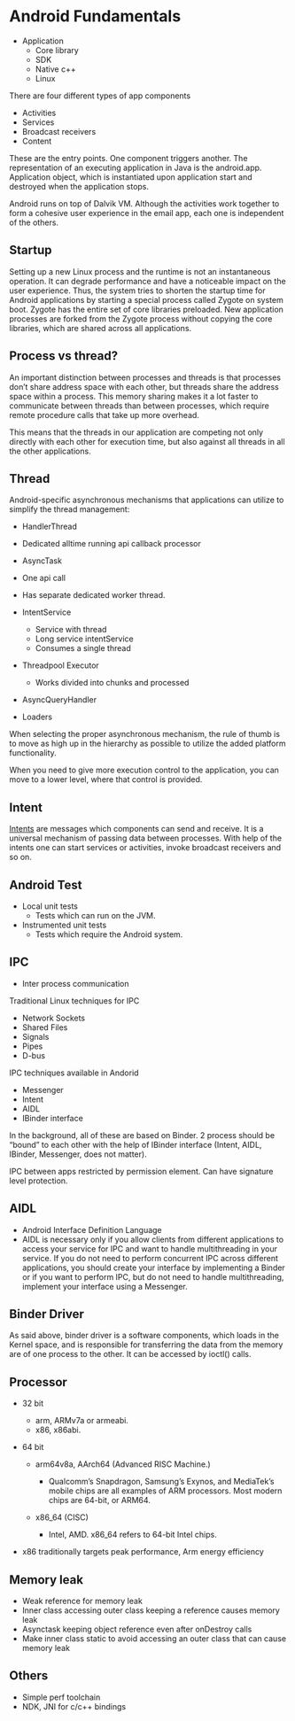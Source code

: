 # Android Fundamentals

- Application
  - Core library
  - SDK 
  - Native c++ 
  - Linux

There are four different types of app components
-   Activities
-   Services
-   Broadcast receivers
-   Content 

These are the entry points. One component triggers another. The representation of an executing application in Java is the android.app. Application object, which is instantiated upon application start and destroyed when the application stops.

Android runs on top of Dalvik VM. Although the activities work together to form a cohesive user experience in the email app, each one is independent of the others.

## Startup

Setting up a new Linux process and the runtime is not an instantaneous operation. It can degrade performance and have a noticeable impact on the user experience. Thus, the system tries to shorten the startup time for Android applications by starting a special process called Zygote on system boot. Zygote has the entire set of core libraries preloaded. New application processes are forked from the Zygote process without copying the core libraries, which are shared across all applications.


## Process vs thread?

An important distinction between processes and threads is that processes don’t share address space with each other, but threads share the address space within a process. This memory sharing makes it a lot faster to communicate between threads than between processes, which require remote procedure calls that take up more overhead.

This means that the threads in our application are competing not only directly with each other for execution time, but also against all threads in all the other applications.


## Thread

Android-specific asynchronous mechanisms that applications can utilize to simplify the thread management:

 - HandlerThread 
  - Dedicated alltime running api callback processor

 - AsyncTask 
  - One api call 
  - Has separate dedicated worker thread. 

 - IntentService
   - Service with thread
   - Long service intentService
   - Consumes a single thread

- Threadpool Executor
  - Works divided into chunks and processed

 - AsyncQueryHandler
 - Loaders

 When selecting the proper asynchronous mechanism, the rule of thumb is to move as high up in the hierarchy as possible to utilize the added platform functionality. 
 
 When you need to give more execution control to the application, you can move to a lower level, where that control is provided.


## Intent

[Intents](http://developer.android.com/reference/android/content/Intent.html) are messages which components can send and receive. It is a universal mechanism of passing data between processes. With help of the intents one can start services or activities, invoke broadcast receivers and so on.


## Android Test

- Local unit tests 
  - Tests which can run on the JVM.
- Instrumented unit tests 
  - Tests which require the Android system.


## IPC 

- Inter process communication

Traditional Linux techniques for IPC

- Network Sockets
- Shared Files
- Signals
- Pipes
- D-bus  

IPC techniques available in Andorid
- Messenger
- Intent
- AIDL 
- IBinder interface  

In the background, all of these are based on Binder. 2 process should be “bound” to each other with the help of IBinder interface (Intent, AIDL, IBinder, Messenger, does not matter).

IPC between apps restricted by permission element. Can have signature level protection.


## AIDL

- Android Interface Definition Language
- AIDL is necessary only if you allow clients from different applications to access your service for IPC and want to handle multithreading in your service. If you do not need to perform concurrent IPC across different applications, you should create your interface by implementing a Binder or if you want to perform IPC, but do not need to handle multithreading, implement your interface using a Messenger.


## Binder Driver

As said above, binder driver is a software components, which loads in the Kernel space, and is responsible for transferring the data from the memory are of one process to the other. It can be accessed by ioctl() calls.


## Processor
- 32 bit
  - arm, ARMv7a or armeabi.
  - x86, x86abi.

- 64 bit
  - arm64v8a, AArch64 (Advanced RISC Machine.)
    - Qualcomm’s Snapdragon, Samsung’s Exynos, and MediaTek’s mobile chips are all examples of ARM processors. Most modern chips are 64-bit, or ARM64.
    
  - x86_64 (CISC)
    - Intel, AMD. x86_64 refers to 64-bit Intel chips.

- x86 traditionally targets peak performance, Arm energy efficiency
    

## Memory leak
- Weak reference for memory leak
- Inner class accessing outer class keeping a reference causes memory leak
- Asynctask keeping object reference even after onDestroy calls
- Make inner class static to avoid accessing an outer class that can cause memory leak


## Others
- Simple perf toolchain
- NDK, JNI for c/c++ bindings